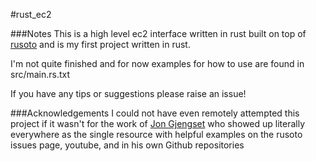 #rust_ec2

###Notes
This is a high level ec2 interface written in rust built on top of [rusoto](https://github.com/rusoto/rusoto) and is my first project written in rust.

I'm not quite finished and for now examples for how to use are found in src/main.rs.txt

If you have any tips or suggestions please raise an issue!

###Acknowledgements
I could not have even remotely attempted this project if it wasn't for the work of [Jon Gjengset](https://github.com/jonhoo) who showed up literally everywhere as the single resource with helpful examples on the rusoto issues page, youtube, and in his own Github repositories